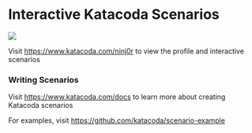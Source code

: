 # Interactive Katacoda Scenarios

[![](http://shields.katacoda.com/katacoda/ninj0r/count.svg)](https://www.katacoda.com/ninj0r "Get your profile on Katacoda.com")

Visit https://www.katacoda.com/ninj0r to view the profile and interactive scenarios

### Writing Scenarios
Visit https://www.katacoda.com/docs to learn more about creating Katacoda scenarios

For examples, visit https://github.com/katacoda/scenario-example
